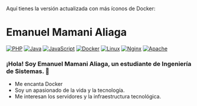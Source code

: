 Aquí tienes la versión actualizada con más íconos de Docker:

# Emanuel Mamani Aliaga
[![PHP](https://img.shields.io/badge/PHP-777BB4?style=flat&logo=php&logoColor=white)](https://www.php.net/)
[![Java](https://img.shields.io/badge/Java-007396?style=flat&logo=java&logoColor=white)](https://www.java.com/)
[![JavaScript](https://img.shields.io/badge/JavaScript-F7DF1E?style=flat&logo=javascript&logoColor=black)](https://developer.mozilla.org/es/docs/Web/JavaScript)
[![Docker](https://img.shields.io/badge/Docker-2496ED?style=flat&logo=docker&logoColor=white)](https://www.docker.com/)
[![Linux](https://img.shields.io/badge/Linux-FCC624?style=flat&logo=linux&logoColor=black)](https://www.kernel.org/)
[![Nginx](https://img.shields.io/badge/Nginx-009639?style=flat&logo=nginx&logoColor=white)](https://www.nginx.com/)
[![Apache](https://img.shields.io/badge/Apache-D22128?style=flat&logo=apache&logoColor=white)](https://httpd.apache.org/)

### ¡Hola! Soy Emanuel Mamani Aliaga, un estudiante de Ingeniería de Sistemas. 🚀
- Me encanta Docker 
- Soy un apasionado de la vida y la tecnología.
- Me interesan los servidores y la infraestructura tecnológica.

